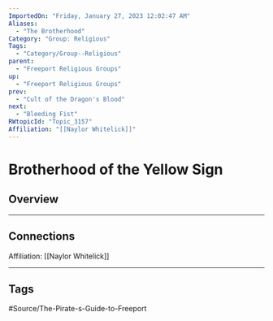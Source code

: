 ```yaml
---
ImportedOn: "Friday, January 27, 2023 12:02:47 AM"
Aliases:
  - "The Brotherhood"
Category: "Group: Religious"
Tags:
  - "Category/Group--Religious"
parent:
  - "Freeport Religious Groups"
up:
  - "Freeport Religious Groups"
prev:
  - "Cult of the Dragon's Blood"
next:
  - "Bleeding Fist"
RWtopicId: "Topic_3157"
Affiliation: "[[Naylor Whitelick]]"
---
```

# Brotherhood of the Yellow Sign
## Overview
---
## Connections
Affiliation: [[Naylor Whitelick]]


---
## Tags
#Source/The-Pirate-s-Guide-to-Freeport

